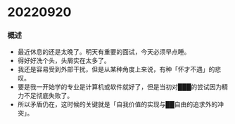 # 20220920

### 概述

- 最近休息的还是太晚了。明天有重要的面试，今天必须早点睡。
- 得好好洗个头，头屑实在太多了。
- 我还是容易受到外部干扰，但是从某种角度上来说，有种「怀才不遇」的悲叹。
- 要是我一开始学的专业是计算机或软件就好了，但是当初对███的尝试因为精力不足彻底失败了。
- 所以矛盾仍在，这时候的关键就是「自我价值的实现与██自由的追求外的冲突」。
